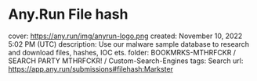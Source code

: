 # Any.Run File hash

cover: https://any.run/img/anyrun-logo.png
created: November 10, 2022 5:02 PM (UTC)
description: Use our malware sample database to research and download files, hashes, IOC ets.
folder: BOOKMRKS-MTHRFCKR / SEARCH PARTY MTHRFCKR! / Custom-Search-Engines
tags: Search
url: https://app.any.run/submissions#filehash:Markster